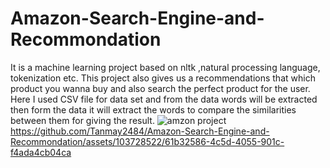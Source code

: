 # Amazon-Search-Engine-and-Recommondation
It is a machine learning project based on nltk ,natural processing language, tokenization etc. This project also gives us a recommendations that which product you wanna buy and also search the perfect product for the user. Here I used CSV file for data set and from the data words will be extracted then form the data it will extract the words to compare the similarities between them for giving the result.
![amzon project](https://github.com/Tanmay2484/Amazon-Search-Engine-and-Recommondation/assets/103728522/934829d3-72de-413c-9725-14da10299b0b)
https://github.com/Tanmay2484/Amazon-Search-Engine-and-Recommondation/assets/103728522/61b32586-4c5d-4055-901c-f4ada4cb04ca



